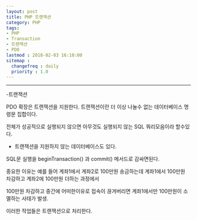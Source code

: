 ```yaml
---
layout: post
title: PHP 트랜잭션
category: PHP
tags:
- PHP
- Transaction
- 트랜잭션
- PDO
lastmod : 2018-02-03 16:10:00
sitemap :
  changefreq : daily
  priority : 1.0
---
```


***

-트랜잭션

 PDO 확장은 트랜잭션을 지원한다. 트랜잭션이란 더 이상 나눌수 없는 데이터베이스 명령문 집합이다.

<!--미리보기-->

 전체가 성공적으로 실행되지 않으면 아무것도 실행되지 않는 SQL 쿼리모음이라 할수있다.

* 트랜잭션을 지원하지 않는 데이터베이스도 있다.

SQL문 실행을 beginTransaction() 과 commit() 메서드로 감싸면된다.

중요한 이유는 예를 들어 계좌1에서 계좌2로 100만원 송금하는데 계좌1에서 100만원 차감하고 계좌2에 100만원 더하는 과정에서

100만원 차감하고 중간에 어떠한이유로 접속이 끊겨버리면 계좌1에서만 100만원이 소멸하는 사태가 발생.

이러한 작업들은 트랜잭션으로 처리한다.
